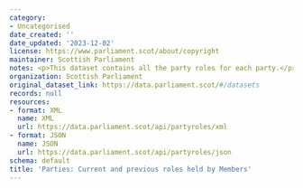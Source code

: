 ```yaml
---
category:
- Uncategorised
date_created: ''
date_updated: '2023-12-02'
license: https://www.parliament.scot/about/copyright
maintainer: Scottish Parliament
notes: <p>This dataset contains all the party roles for each party.</p>
organization: Scottish Parliament
original_dataset_link: https://data.parliament.scot/#/datasets
records: null
resources:
- format: XML
  name: XML
  url: https://data.parliament.scot/api/partyroles/xml
- format: JSON
  name: JSON
  url: https://data.parliament.scot/api/partyroles/json
schema: default
title: 'Parties: Current and previous roles held by Members'
---
```

